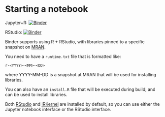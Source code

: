 # Starting a notebook

Jupyter+R: [![Binder](http://mybinder.org/badge.svg)](http://beta.mybinder.org/v2/gh/compstat-lmu/lecture_intro_to_ml_notebooks/master?filepath=index.ipynb)

RStudio: [![Binder](http://mybinder.org/badge.svg)](http://beta.mybinder.org/v2/gh/compstat-lmu/lecture_intro_to_ml/master?urlpath=rstudio)

Binder supports using R + RStudio, with libraries pinned to a specific 
snapshot on [MRAN](https://mran.microsoft.com/documents/rro/reproducibility).

You need to have a `runtime.txt` file that is formatted like:

```
r-<YYYY>-<MM>-<DD>
```

where YYYY-MM-DD is a snapshot at MRAN that will be used for installing
libraries.

You can also have an `install.R` file that will be executed during build,
and can be used to install libraries.

Both [RStudio](https://www.rstudio.com/) and [IRKernel](https://irkernel.github.io/)
are installed by default, so you can use either the Jupyter notebook interface or
the RStudio interface.
